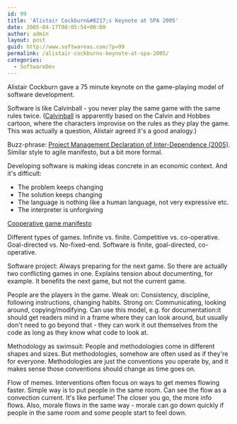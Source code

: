 ```yaml
---
id: 99
title: 'Alistair Cockburn&#8217;s Keynote at SPA 2005'
date: 2005-04-17T08:05:54+00:00
author: admin
layout: post
guid: http://www.softwareas.com/?p=99
permalink: /alistair-cockburns-keynote-at-spa-2005/
categories:
  - SoftwareDev
---
```

Alistair Cockburn gave a 75 minute keynote on the game-playing model of software development.

Software is like Calvinball - you never play the same game with the same rules twice. ([Calvinball](http://www.bbc.co.uk/h2g2/guide/A279614) is apparently based on the Calvin and Hobbes cartoon, where the characters improvise on the rules as they play the game. This was actually a question, Alistair agreed it's a good analogy.)

Buzz-phrase:
[Project Management Declaration of Inter-Dependence
(2005)](http://alistair.cockburn.us/crystal/articles/doi/declarationofinterdependence.htm). Similar style to agile manifesto, but a bit more formal.
                                                                                
Developing software is making ideas concrete in an economic context. And it's difficult:
* The problem keeps changing
* The solution keeps changing
* The language is nothing like a human language, not very expressive etc.
* The interpreter is unforgiving
                                                                                
[Cooperative game
manifesto](http://alistair.cockburn.us/crystal/articles/cgm/cooperativegamemanifesto.html)
                                                                                
Different types of games. Infinite vs. finite. Competitive vs. co-operative. Goal-directed vs. No-fixed-end. Software is finite,  goal-directed, co-operative.
                                                                                
Software project: Always preparing for the next game. So there are actually two conflicting games in one. Explains tension about documenting, for example. It benefits the next game, but not the current game.
                                                                                
People are the players in the game. Weak on: Consistency, discipline, following instructions, changing habits.
Strong on: Communicating, looking around, copying/modifying. Can use this model, e.g. for documentation:it should get readers mind in a frame where they can look around, but usually don't need to go beyond that - they can work it out themselves from the code as long as they know what code to look at.
                                                                                
Methodology as swimsuit: People and methodologies come in different shapes and sizes. But methodologies, somehow are often used as if they're for everyone. Methodologies are just the conventions you operate by, and it makes sense those conventions should change as time goes on.
                                                                                                                                                                
Flow of memes. Interventions often focus on ways to get memes flowing faster. Simple way is to put people in the same room. Can see the flow as a convection current. It's like perfume! The closer you go, the more info flows. Also, morale flows in the same way - morale can go down quickly if people in the same room and some people start to feel down.

